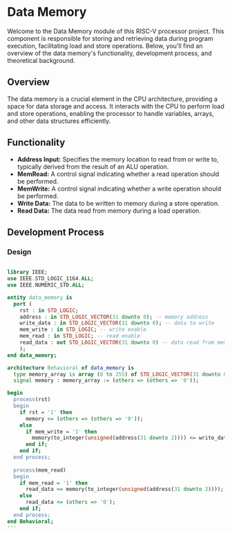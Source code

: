 # Data Memory

Welcome to the Data Memory module of this RISC-V processor project. This component is responsible for storing and retrieving data during program execution, facilitating load and store operations. Below, you'll find an overview of the data memory's functionality, development process, and theoretical background.

## Overview
The data memory is a crucial element in the CPU architecture, providing a space for data storage and access. It interacts with the CPU to perform load and store operations, enabling the processor to handle variables, arrays, and other data structures efficiently.

## Functionality
- **Address Input:** Specifies the memory location to read from or write to, typically derived from the result of an ALU operation.
- **MemRead:** A control signal indicating whether a read operation should be performed.
- **MemWrite:** A control signal indicating whether a write operation should be performed.
- **Write Data:** The data to be written to memory during a store operation.
- **Read Data:** The data read from memory during a load operation.

## Development Process

### Design
<div style="max-width: 800px; overflow-x: auto;">
    
```VHDL
library IEEE;
use IEEE.STD_LOGIC_1164.ALL;
use IEEE.NUMERIC_STD.ALL;

entity data_memory is
  port (
    rst : in STD_LOGIC;
    address : in STD_LOGIC_VECTOR(31 downto 0); -- memory address
    write_data : in STD_LOGIC_VECTOR(31 downto 0); -- data to write
    mem_write : in STD_LOGIC; -- write enable
    mem_read : in STD_LOGIC; -- read enable
    read_data : out STD_LOGIC_VECTOR(31 downto 0) -- data read from memory
    );
end data_memory;

architecture Behavioral of data_memory is
  type memory_array is array (0 to 255) of STD_LOGIC_VECTOR(31 downto 0);
  signal memory : memory_array := (others => (others => '0'));

begin
  process(rst)
  begin
    if rst = '1' then
      memory <= (others => (others => '0'));
    else
      if mem_write = '1' then
        memory(to_integer(unsigned(address(31 downto 2)))) <= write_data;
      end if;
    end if;
  end process;
      
  process(mem_read)
  begin
    if mem_read = '1' then
      read_data <= memory(to_integer(unsigned(address(31 downto 2))));
    else
      read_data <= (others => '0');
    end if;
  end process;
end Behavioral;
'''
